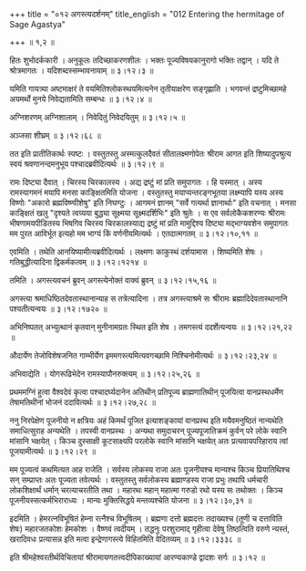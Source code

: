 +++
title = "०१२ अगस्त्यदर्शनम्"
title_english = "012 Entering the hermitage of Sage Agastya"

+++
 ॥ १,२  ॥   

  

हितः शुभोदर्ककारी । अनुकूलः तदिच्छाकरणशीलः । भक्तः पूज्यविषयकानुरागो भक्तिः तद्वान् । यदि ते श्रोत्रमागतः । यदिशब्दस्सम्भावनायाम्  ॥  ३।१२।३  ॥   

  

यमिति गायत्र्या अष्टमाक्षरं ते वयमितिश्लोकस्थयमित्यनेन तृतीयाक्षरेण सङ्गृह्णाति । भगवन्तं द्रष्टुमिच्छामहे अयमर्थो मुनये निवेद्यतामिति सम्बन्धः  ॥  ३।१२।४  ॥   

  

अग्निशरणम् अग्निशालाम् । निवेदितुं निवेदयितुम्  ॥  ३।१२।५  ॥   

  

अञ्जसा शीघ्रम्  ॥  ३।१२।६८  ॥   

  

तत इति प्रातीतिकार्थः स्पष्टः । वस्तुतस्तु अस्मत्कुलदैवतं सीतालक्ष्मणोपेतः श्रीराम आगत इति शिष्यादुपश्रुत्य स्वयं श्रवणानन्दमनुभूय पश्चादब्रवीदित्यर्थः  ॥  ३।१२।९  ॥   

  

रामः दिष्ट्या दैवात् । चिरस्य चिरकालस्य । अद्य द्रष्टुं मां प्रति समुपागतः । हि यस्मात् । अस्य रामस्यागमनं मयापि मनसा काङ्क्षितमिति योजना । वस्तुतस्तु मयाप्यन्तरङ्गभूतया लक्ष्म्यापि यस्य अस्य विष्णोः "अकारो ब्रह्मविष्ण्वीशेषु" इति निघण्टुः । आगमनं ज्ञानम् "सर्वे गत्यर्था ज्ञानार्थाः" इति वचनात् । मनसा काङ्क्षितं खलु "दृश्यते त्वग्र्यया बुद्ध्या सूक्ष्मया सूक्ष्मदर्शिभिः" इति श्रुतेः । स एव सर्वलोकैकशरण्यः श्रीरामः भीषणामयपीडितस्य भिषगिव चिरस्य चिरकालस्याद्य द्रष्टुं मां प्रति मामुद्दिश्य दिष्ट्या मद्भाग्यवशेन समुपागतः मम पुरत आविर्भूत इत्यहो मम भाग्यं किं वर्णनीयमित्यर्थः । एतदात्मगतम्  ॥  ३।१२।१०,११  ॥   

  

एवमिति । तथेति आनयिष्यामीत्यब्रवीदित्यर्थः । लक्ष्मणः काकुस्थं दर्शयामास । शिष्यमिति शेषः । गतिबुद्धीत्यादिना द्विकर्मकत्वम्  ॥  ३।१२।१२१४  ॥   

  

तमिति । अगस्त्यवचनं ब्रुवन् अगस्त्येनोक्तं वाक्यं ब्रुवन्  ॥  ३।१२।१५,१६  ॥   

  

अगस्त्या श्रमाधिष्ठितदेवतास्थानान्याह स तत्रेत्यादिना । तत्र अगस्त्याश्रमे सः श्रीरामः ब्रह्मादिदेवतास्थानानि पश्यतीत्यन्वयः  ॥  ३।१२।१७२०  ॥   

  

अभिनिष्पतत् अभ्युत्थानं कृतवान् मुनीनामग्रतः स्थित इति शेष । तमगस्त्यं ददर्शेत्यन्वयः  ॥  ३।१२।२१,२२  ॥   

  

औदार्येण तेजोविशेषजनित गाम्भीर्येण इममगस्त्यमित्यवगच्छामि निश्चिनोमीत्यर्थः  ॥  ३।१२।२३,२४  ॥   

  

अभिवाद्येति । योगरूढिभेदेन रामस्यापौनरुक्त्यम्  ॥  ३।१२।२५,२६  ॥   

  

प्रथममग्निं हुत्वा वैश्वदेवं कृत्वा पश्चादर्घ्यदानेन अतिथीन् प्रतिपूज्य ब्राह्मणातिथीन् पूजयित्वा वानप्रस्थधर्मेण तेषामतिथीनां भोजनं ददावित्यर्थः  ॥  ३।१२।२७,२८  ॥   

  

ननु निरपेक्षेण पूजनीयो न क्षत्रियः अहं किमर्थं पूजित इत्याशङ्कायां वानप्रस्थ इति मयैवमनुष्ठितं नान्यथेति समाधित्सुराह अन्यथेति । तपस्वी वानप्रस्थः । अन्यथा समुदाचरन् पूज्यपूजातिक्रमं कुर्वन् परे लोके स्वानि मांसानि भक्षयेत् । किञ्च दुस्साक्षी कूटसाक्ष्यपि परलोके स्वानि मांसानि भक्षयेत् अतः प्रत्यवायपरिहाराय त्वां पूजयामीत्यर्थः  ॥  ३।१२।२९  ॥   

  

मम पूज्यत्वं कथमित्यत आह राजेति । सर्वस्य लोकस्य राजा अतः पूजनीयश्च मान्यश्च किञ्च प्रियातिथिश्च सन् सम्प्राप्तः अतः पूज्यता तवेत्यर्थः । वस्तुतस्तु सर्वलोकस्य ब्रह्माण्डस्य राजा प्रभुः तथापि धर्मचारी लोकशिक्षार्थं धर्मान् चरत्याचरतीति तथा । महारथः महान् महात्मा गरुडो रथो यस्य सः तथोक्तः । किञ्च पूजनीयस्सत्कर्मभिराराध्यः । मान्यः मुक्तिसिद्धये मन्तव्यश्चेति योजना  ॥  ३।१२।३०,३१  ॥   

  

इदमिति । हेमरत्नविभूषितं हेम्ना रत्नैश्च विभूषितम् । ब्रह्मणा दत्तो ब्रह्मदत्तः तदाख्यश्च (तूणी च दत्ताविति शेषः) महारजतकोशः हेमकोशः । वैष्णवं त्वदीयम् । तद्धनुः परशुरामाद् गृहीत्वा देवेषु तिष्ठत्विति वरुणे न्यस्तं, खरादिवधः प्रत्यासन्न इति मत्वा इन्द्रेणागस्त्ये विहितमिति वेदितव्यम्  ॥  ३।१२।३३३८  ॥   

  

इति श्रीमहेश्वरतीर्थविचितायां श्रीरामायणतत्त्वदीपिकाख्यायां आरण्यकाण्डे द्वादशः सर्गः  ॥  ३।१२  ॥   

  

